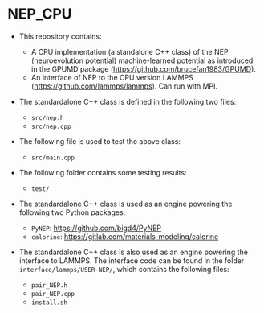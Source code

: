 # NEP_CPU

* This repository contains:
  * A CPU implementation (a standalone C++ class) of the NEP (neuroevolution potential) machine-learned potential as introduced in the GPUMD package (https://github.com/brucefan1983/GPUMD).
  * An interface of NEP to the CPU version LAMMPS (https://github.com/lammps/lammps). Can run with MPI.

* The standardalone C++ class is defined in the following two files:
  * `src/nep.h`
  * `src/nep.cpp`
  
* The following file is used to test the above class:
  * `src/main.cpp`
  
* The following folder contains some testing results:
  * `test/`
  
* The standardalone C++ class is used as an engine powering the following two Python packages:
  * `PyNEP`: https://github.com/bigd4/PyNEP
  * `calorine`: https://gitlab.com/materials-modeling/calorine
  
* The standardalone C++ class is also used as an engine powering the interface to LAMMPS. The interface code can be found in the folder `interface/lammps/USER-NEP/`, which contains the following files:
  * `pair_NEP.h`
  * `pair_NEP.cpp`
  * `install.sh`

